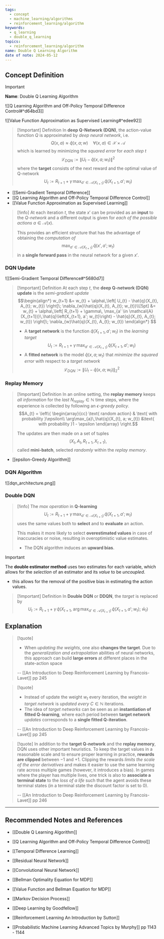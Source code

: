 ```yaml
---
tags:
  - concept
  - machine_learning/algorithms
  - reinforcement_learning/algorithm
keywords:
  - q_learning
  - double_q_learning
topics:
  - reinforcement_learning/algorithm
name: Double Q Learning Algorithm
date of note: 2024-05-12
---
```


## Concept Definition

>[!important]
>**Name**: Double Q Learning Algorithm

![[Q Learning Algorithm and Off-Policy Temporal Difference Control#^d64bd3]]

![[Value Function Approximation as Supervised Learning#^edee92]]

>[!important] Definition
>In **deep Q-Network (DQN)**, the action-value function $Q$ is approximated by *deep neural network*, i.e.
>$$
>Q(x, a) \approx  \hat{q}(x, a; w) \quad \forall (x, a) \in \mathcal{X} \times \mathcal{A}
>$$
>which is learned by minimizing the *squared error* for *each step* $t$
>$$
>\mathcal{L}_{DQN} := \lVert U_{t} - \hat{q}(x, a; w_{t}) \rVert^2 
>$$
>where the **target** consists of the next reward and the optimal value of Q-network
>$$
>U_{t} := R_{t+1} + \gamma\, \max_{a' \in \mathcal{A}(X_{t+1})}\,\hat{q}\left(X_{t+1}, a'; w_{t}\right)
>$$

- [[Semi-Gradient Temporal Difference]]
- [[Q Learning Algorithm and Off-Policy Temporal Difference Control]]
- [[Value Function Approximation as Supervised Learning]]


>[!info]
>At each iteration $t$, the state $x'$ can be provided as an **input** to the *Q-network* and a different output is given for *each of the possible actions* $a\in \mathcal{A}(x)$. 
>
>This provides an efficient structure that has the advantage of obtaining the *computation of* $$ \max_{a' \in \mathcal{A}(X_{t+1})}\,\hat{q}\left(x', a'; w_{t}\right)$$ in a **single forward pass** in the neural network for a given $x'$.

### DQN Update

![[Semi-Gradient Temporal Difference#^5680d7]]

>[!important] Definition
>At each step $t$, the **deep Q-network (DQN) update** is the *semi-gradient update*
>$$\begin{align*}
>w_{t+1} &= w_{t} + \alpha\,\left[ U_{t}  - \hat{q}(X_{t}, A_{t}; w_{t}) \right]\;  \nabla_{w}\hat{q}(X_{t}, A_{t}; w_{t})\\[5pt]
>&=  w_{t} + \alpha\,\left[ R_{t+1} + \gamma\, \max_{a' \in \mathcal{A}(X_{t+1})}\,\hat{q}\left(X_{t+1}, a'; w_{t}\right) - \hat{q}(X_{t}, A_{t}; w_{t}) \right]\;  \nabla_{w}\hat{q}(X_{t}, A_{t}; w_{t})
>\end{align*}
>$$
>- A **target network** is the function $\hat{q}\left(X_{t+1}, a'; w_{t}\right)$ in the *learning target* $$U_{t} := R_{t+1} + \gamma\, \max_{a' \in \mathcal{A}(X_{t+1})}\,\hat{q}\left(X_{t+1}, a'; w_{t}\right)$$
>- A **fitted network** is the model $\hat{q}(x, a; w_{t})$ that *minimize the squared error* with respect to a *target network* $$\mathcal{L}_{DQN} := \lVert U_{t} - \hat{q}(x, a; w_{t}) \rVert_{2}^2 $$
>

### Replay Memory

>[!important] Definition
>In an online setting, the **replay memory**  keeps *all information* for the *last* $N_{replay}\in \mathbb{N}$ time steps, where the experience is collected by following an *$\epsilon$-greedy policy*. 
>$$A_{t} = \left\{ \begin{array}{cc} \text{ random action} & \text{ with probability }\epsilon\\ \arg\max_{a}\,\hat{q}(X_{t}, a; w_{t}) &\text{ with probability }1 - \epsilon \end{array} \right.$$
>
>The updates are then made on a set of tuples $$(X_{t}, A_{t}, R_{t+1}, X_{t+1}),$$ called **mini-batch**, selected *randomly* within the *replay memory*.

- [[epsilon-Greedy Algorithm]]

### DQN Algorithm

![[dqn_architecture.png]]

### Double DQN

>[!info]
>The *max operation* in **Q-learning** 
>$$
>U_{t} := R_{t+1} + \gamma\, \max_{a' \in \mathcal{A}(X_{t+1})}\,\hat{q}\left(X_{t+1}, a'; w_{t}\right)
>$$
>uses the same values both to **select** and to **evaluate** an action.
>
>This makes it more likely to select **overestimated values** in case of inaccuracies or noise, resulting in overoptimistic value estimates.
>- The DQN algorithm induces an **upward bias**.

>[!important]
>The **double estimator method** uses two estimates for each variable, which allows for the *selection* of an estimator and its *value* to be *uncoupled*.
>- this allows for the removal of the positive bias in estimating the action values.

>[!important] Definition
>In **Double DQN** or **DDQN**, the *target* is replaced by
>$$
>U_{t} := R_{t+1} + \gamma\, \hat{q}\left(X_{t+1},\; \arg\max_{a' \in \mathcal{A}(X_{t+1})}\,\hat{q}(X_{t+1}, a'; w_{t});\; \bar{w}_{t}\right)
>$$




## Explanation

>[!quote]
>- When *updating the weights*, one also **changes the target**. Due to the *generalization and extrapolation* abilities of neural networks, this approach can build **large errors** at different places in the state-action space
>  
>-- [[An Introduction to Deep Reinforcement Learning by Francois-Lavet]] pp 245  

>[!quote]
>- Instead of update the weight $w_{t}$ every iteration, the *weight in target network* is *updated every* $C\in \mathbb{N}$ iterations.
>- The idea of *target networks* can be seen as an **instantiation of fitted Q-learning**, where each period between **target network** *updates* corresponds to a **single fitted Q-iteration**.
>  
>-- [[An Introduction to Deep Reinforcement Learning by Francois-Lavet]] pp 245    

>[!quote]
>In addition to the **target Q-network** and the **replay memory**, DQN uses other important heuristics. To keep the target values in a reasonable scale and to ensure proper learning in practice, **rewards are clipped** between $-1$ and $+1$. Clipping the rewards *limits the scale of the error derivatives* and makes it easier to use the same learning rate across multiple games (however, it introduces a bias). In games where the player has multiple lives, one trick is also to **associate a terminal state** to the *loss of a life* such that the agent avoids these terminal states (in a terminal state the discount factor is set to 0).
>
>-- [[An Introduction to Deep Reinforcement Learning by Francois-Lavet]] pp 246








-----------
##  Recommended Notes and References



- [[Double Q Learning Algorithm]]
- [[Q Learning Algorithm and Off-Policy Temporal Difference Control]]
- [[Temporal Difference Learning]]
- [[Residual Neural Network]]
- [[Convolutional Neural Network]]


- [[Bellman Optimality Equation for MDP]]
- [[Value Function and Bellman Equation for MDP]]
- [[Markov Decision Process]]




- [[Deep Learning by Goodfellow]]
- [[Reinforcement Learning An Introduction by Sutton]]
- [[Probabilistic Machine Learning Advanced Topics by Murphy]] pp 1143 - 1144
